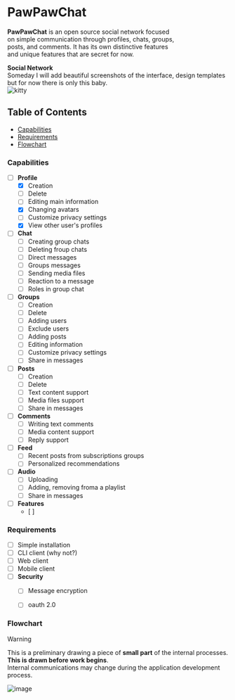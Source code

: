 # PawPawChat
**PawPawChat** is an open source social network focused  
on simple communication through profiles, chats, groups,  
posts, and comments. It has its own distinctive features  
and unique features that are secret for now.
 

__Social Network__  
Someday I will add beautiful screenshots of the interface, design templates  
but for now there is only this baby.  
![kitty](https://png.pngtree.com/png-vector/20190511/ourmid/pngtree-cute-baby-cat-icon-png-image_1038380.jpg)


## Table of Contents
- [Capabilities](#capabilities)
- [Requirements](#requirements)
- [Flowchart](#flowchart)  

    
### Capabilities
- [ ] **Profile**
  - [x] Creation
  - [ ] Delete 
  - [ ] Editing main information
  - [x] Changing avatars
  - [ ] Customize privacy settings
  - [x] View other user's profiles
- [ ] **Chat**
  - [ ] Creating group chats
  - [ ] Deleting froup chats
  - [ ] Direct messages
  - [ ] Groups messages
  - [ ] Sending media files
  - [ ] Reaction to a message
  - [ ] Roles in group chat
- [ ] **Groups**
  - [ ] Creation
  - [ ] Delete
  - [ ] Adding users
  - [ ] Exclude users
  - [ ] Adding posts
  - [ ] Editing information
  - [ ] Customize privacy settings
  - [ ] Share in messages
- [ ] **Posts**
  - [ ] Creation
  - [ ] Delete
  - [ ] Text content support
  - [ ] Media files support
  - [ ] Share in messages
- [ ] **Comments**
  - [ ] Writing text comments
  - [ ] Media content support
  - [ ] Reply support
- [ ] **Feed**
  - [ ] Recent posts from subscriptions groups
  - [ ] Personalized recommendations
- [ ] **Audio**
  - [ ] Uploading
  - [ ] Adding, removing froma a playlist
  - [ ] Share in messages
- [ ] **Features**
  - [ ] 


### Requirements
- [ ] Simple installation
- [ ] CLI client (why not?)
- [ ] Web client
- [ ] Mobile client
- [ ] **Security**
  - [ ] Message encryption
  - [ ] oauth 2.0

  
### Flowchart
> [!WARNING]
> This is a preliminary drawing a piece of **small part** of the internal processes.  
> **This is drawn before work begins**.  
> Internal communications may change during the application development process.
  
![image](https://storage.yandexcloud.net/pawpawchat/ppc_architectury.png)


